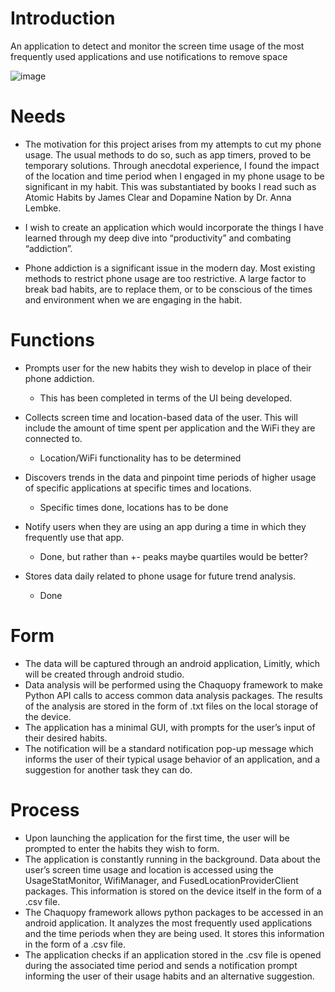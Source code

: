
# Introduction

An application to detect and monitor the screen time usage of the most frequently used applications and use notifications to remove space  

![image](https://github.com/user-attachments/assets/c0965b88-95a1-4e69-8fa3-8dcbc25ac470)


# Needs
- The motivation for this project arises from my attempts to cut my phone usage. The usual methods to do so, such as app timers, proved to be temporary solutions. Through anecdotal experience, I found the impact of the location and time period when I engaged in my phone usage to be significant in my habit. This was substantiated by books I read such as Atomic Habits by James Clear and Dopamine Nation by Dr. Anna Lembke.

- I wish to create an application which would incorporate the things I have learned through my deep dive into “productivity” and combating “addiction”. 

- Phone addiction is a significant issue in the modern day. Most existing methods to restrict phone usage are too restrictive. A large factor to break bad habits, are to replace them, or to be conscious of the times and environment when we are engaging in the habit.  

# Functions
-	Prompts user for the new habits they wish to develop in place of their phone addiction.
	-  This has been completed in terms of the UI being developed. 
	
-	Collects screen time and location-based data of the user. This will include the amount of time spent per application and the WiFi they are connected to.
	- Location/WiFi functionality has to be determined  
	
-	Discovers trends in the data and pinpoint time periods of higher usage of specific applications at specific times and locations. 
	- Specific times done, locations has to be done

-	Notify users when they are using an app during a time in which they frequently use that app. 
	- Done, but rather than +- peaks maybe quartiles would be better? 

-	Stores data daily related to phone usage for future trend analysis.
	- Done
# Form
- The data will be captured through an android application, Limitly, which will be created through android studio. 
- Data analysis will be performed using the Chaquopy framework to make Python API calls to access common data analysis packages. The results of the analysis are stored in the form of .txt files on the local storage of the device. 
- The application has a minimal GUI, with prompts for the user’s input of their desired habits.  
- The notification will be a standard notification pop-up message which informs the user of their typical usage behavior of an application, and a suggestion for another task they can do.


# Process
- Upon launching the application for the first time, the user will be prompted to enter the habits they wish to form.
- The application is constantly running in the background. Data about the user’s screen time usage and location is accessed using the UsageStatMonitor, WifiManager, and FusedLocationProviderClient packages. This information is stored on the device itself in the form of a .csv file. 
- The Chaquopy framework allows python packages to be accessed in an android application. It analyzes the most frequently used applications and the time periods when they are being used. It stores this information in the form of a .csv file.
- The application checks if an application stored in the .csv file is opened during the associated time period and sends a notification prompt informing the user of their usage habits and an alternative suggestion. 
